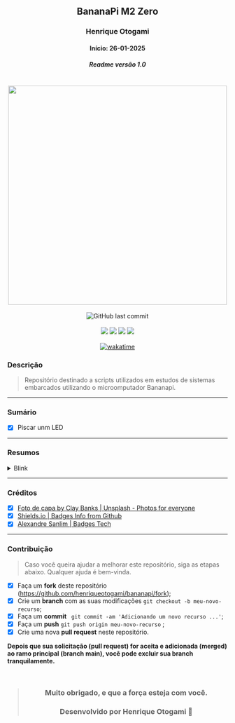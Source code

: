 <div align="center">

## BananaPi M2 Zero
### Henrique Otogami
#### Início: 26-01-2025
##### Readme versão 1.0

</div>
<br>
<div align="center">
<img width="500" src="https://github.com/henriqueotogami/todolistyoutube/blob/master/JAVA-Cover.png?raw=true">
</div>
<br>
<div align="center">
<img alt="GitHub last commit" src="https://img.shields.io/github/last-commit/henriqueotogami/bananapi">
</div>
<br>
<div align="center">
<img src="https://img.shields.io/github/issues/henriqueotogami/bananapi">
<img src="https://img.shields.io/github/forks/henriqueotogami/bananapi">
<img src="https://img.shields.io/github/stars/henriqueotogami/bananapi">
<img src="https://img.shields.io/github/license/henriqueotogami/bananapi">
</div>
<br>
<div align=center>
<a href="https://wakatime.com/badge/user/1e53636e-c916-4d50-9ce1-f3ac75a883e3/project/3ae4b915-02bd-437c-8c03-071716563261.svg"><img src="https://wakatime.com/badge/user/1e53636e-c916-4d50-9ce1-f3ac75a883e3/project/3ae4b915-02bd-437c-8c03-071716563261.svg" alt="wakatime"></a>
</div>

### Descrição
> Repositório destinado a scripts utilizados em estudos de sistemas embarcados utilizando o microomputador Bananapi.

<hr>

### Sumário
- [x] Piscar unm LED

<hr>

### Resumos

<details>
    <summary> Blink </summary>
<br>

<hr>
</details>


<hr>

### Créditos
- [x] [Foto de capa by Clay Banks | Unsplash - Photos for everyone](https://unsplash.com/photos/oO6Gm16Cqcg)
- [x] [Shields.io | Badges Info from Github](https://img.shields.io)
- [x] [Alexandre Sanlim | Badges Tech](https://github.com/alexandresanlim/Badges4-README.md-Profile)

<hr>

### Contribuição
> Caso você queira ajudar a melhorar este repositório, siga as etapas abaixo.
> Qualquer ajuda é bem-vinda.

- [x] Faça um **fork** deste repositório (https://github.com/henriqueotogami/bananapi/fork);
- [x] Crie um **branch** com as suas modificações ` git checkout -b meu-novo-recurso `;
- [x] Faça um **commit** ` git commit -am 'Adicionando um novo recurso ...'`;
- [x] Faça um **push** ` git push origin meu-novo-recurso ` ;
- [x] Crie uma nova **pull request** neste repositório.

**Depois que sua solicitação (pull request) for aceita e adicionada (merged) ao ramo principal (branch main), você pode excluir sua branch tranquilamente.**

<div align="center">

<br>

> ### **Muito obrigado, e que a força esteja com você.**
>
> ### Desenvolvido por **Henrique Otogami** 🦁

</div>
